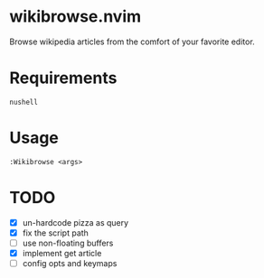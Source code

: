 # wikibrowse.nvim

Browse wikipedia articles from the comfort of your favorite editor.

# Requirements

`nushell`

# Usage

```vim
:Wikibrowse <args>
```

# TODO

- [x] un-hardcode pizza as query
- [x] fix the script path
- [ ] use non-floating buffers
- [x] implement get article
- [ ] config opts and keymaps
